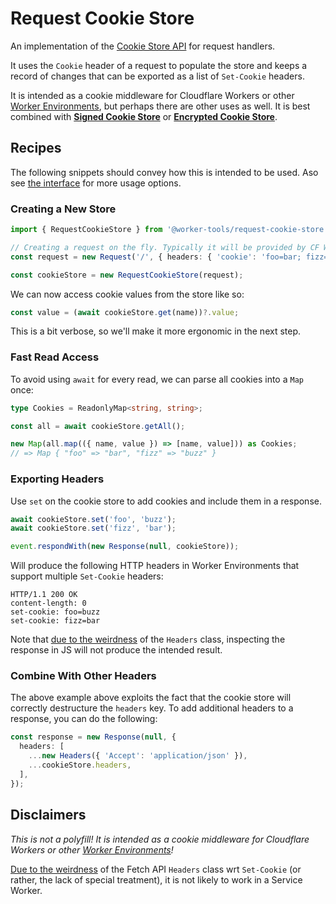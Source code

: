 # Request Cookie Store
An implementation of the [Cookie Store API](https://wicg.github.io/cookie-store) for request handlers. 

It uses the `Cookie` header of a request to populate the store and
keeps a record of changes that can be exported as a list of `Set-Cookie` headers.

It is intended as a cookie middleware for Cloudflare Workers or other [Worker Environments][wks], but perhaps there are other uses as well.
It is best combined with [**Signed Cookie Store**](https://github.com/worker-tools/signed-cookie-store) or [**Encrypted Cookie Store**](https://github.com/worker-tools/encrypted-cookie-store).

## Recipes 
The following snippets should convey how this is intended to be used.
Aso see [the interface](./src/interface.ts) for more usage options.


### Creating a New Store
```ts
import { RequestCookieStore } from '@worker-tools/request-cookie-store';

// Creating a request on the fly. Typically it will be provided by CF Workers, etc.
const request = new Request('/', { headers: { 'cookie': 'foo=bar; fizz=buzz' } });

const cookieStore = new RequestCookieStore(request);
```

We can now access cookie values from the store like so:

```ts
const value = (await cookieStore.get(name))?.value;
```

This is a bit verbose, so we'll make it more ergonomic in the next step.

### Fast Read Access
To avoid using `await` for every read, we can parse all cookies into a `Map` once:

```ts
type Cookies = ReadonlyMap<string, string>;

const all = await cookieStore.getAll();

new Map(all.map(({ name, value }) => [name, value])) as Cookies;
// => Map { "foo" => "bar", "fizz" => "buzz" }
```

### Exporting Headers 
Use `set` on the cookie store to add cookies and include them in a response.
```ts
await cookieStore.set('foo', 'buzz');
await cookieStore.set('fizz', 'bar');

event.respondWith(new Response(null, cookieStore));
```

Will produce the following HTTP headers in Worker Environments that support multiple `Set-Cookie` headers:

```http
HTTP/1.1 200 OK
content-length: 0
set-cookie: foo=buzz
set-cookie: fizz=bar
```

Note that [due to the weirdness][1] of the `Headers` class, inspecting the response in JS will not produce the intended result.
<!-- However, _Cloudflare Workers do put the correct `Set-Cookie` headers on the network!_ -->


### Combine With Other Headers
The above example above exploits the fact that the cookie store will correctly destructure the `headers` key. 
To add additional headers to a response, you can do the following:

```ts
const response = new Response(null, {
  headers: [
    ...new Headers({ 'Accept': 'application/json' }),
    ...cookieStore.headers,
  ],
});
```

[1]: https://fetch.spec.whatwg.org/#headers-class

## Disclaimers
_This is not a polyfill! It is intended as a cookie middleware for Cloudflare Workers or other [Worker Environments][wks]!_

[Due to the weirdness][1] of the Fetch API `Headers` class wrt `Set-Cookie` (or rather, the lack of special treatment), it is not likely to work in a Service Worker.

[wks]: https://workers.js.org/